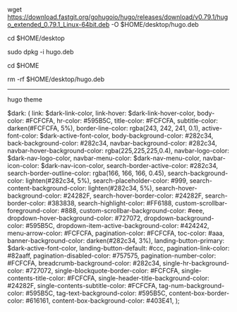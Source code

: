wget https://download.fastgit.org/gohugoio/hugo/releases/download/v0.79.1/hugo_extended_0.79.1_Linux-64bit.deb -O $HOME/desktop/hugo.deb

cd $HOME/desktop

sudo dpkg -i hugo.deb

cd $HOME

rm -rf $HOME/desktop/hugo.deb

---
hugo theme

$dark: (
  link: $dark-link-color,
  link-hover: $dark-link-hover-color,
  body-color: #FCFCFA,
  hr-color: #595B5C,
  title-color: #FCFCFA,
  subtitle-color: darken(#FCFCFA, 5%),
  border-line-color: rgba(243, 242, 241, 0.1),
  active-font-color: $dark-active-font-color,
  body-background-color: #282c34,
  back-background-color: #282c34,
  navbar-background-color: #282c34,
  navbar-hover-background-color: rgba(225,225,225,0.4),
  navbar-logo-color: $dark-nav-logo-color,
  navbar-menu-color: $dark-nav-menu-color,
  navbar-icon-color: $dark-nav-icon-color,
  search-border-active-color: #282c34,
  search-border-outline-color: rgba(166, 166, 166, 0.45),
  search-background-color: lighten(#282c34, 5%),
  search-placeholder-color: #999,
  search-content-background-color: lighten(#282c34, 5%),
  search-hover-background-color: #24282F,
  search-hover-border-color: #24282F,
  search-border-color: #383838,
  search-highlight-color: #FF6188,
  custom-scrollbar-foreground-color: #888,
  custom-scrollbar-background-color: #eee,
  dropdown-hover-background-color: #727072,
  dropdown-background-color: #595B5C,
  dropdown-item-active-background-color: #424242,
  menu-arrow-color: #FCFCFA,
  pagination-color: #FCFCFA,
  toc-color: #aaa,
  banner-background-color: darken(#282c34, 3%),
  landing-button-primary: $dark-active-font-color,
  landing-button-default: #ccc,
  pagination-link-color: #82aaff,
  pagination-disabled-color: #757575,
  pagination-number-color: #FCFCFA,
  breadcrumb-background-color: #282c34,
  single-hr-background-color: #727072,
  single-blockquote-border-color: #FCFCFA,
  single-contents-title-color: #FCFCFA,
  single-header-title-background-color: #24282F,
  single-contents-subtitle-color: #FCFCFA,
  tag-num-background-color: #595B5C,
  tag-text-background-color: #595B5C,
  content-box-border-color: #616161,
  content-box-background-color: #403E41,
);

